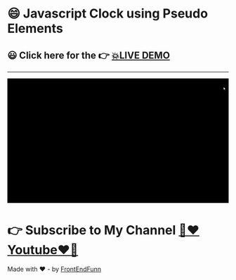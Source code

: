 # 😄 Javascript Clock using Pseudo Elements

## 😃 Click here for the 👉 [💥LIVE DEMO](https://frontendfunn.github.io/javascript-clock-using-pseudo-elements/)

---

![preview](./images/preview.gif)

# 👉 Subscribe to My Channel [💙❤️Youtube❤️💙](https://www.youtube.com/channel/UCpOHt5d6GG-mvo-_pU06rhQ?sub_confirmation=1)

Made with ❤️ - by [FrontEndFunn](https://www.youtube.com/channel/UCpOHt5d6GG-mvo-_pU06rhQ?sub_confirmation=1)
